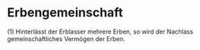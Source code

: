 # Erbengemeinschaft

(1) Hinterlässt der Erblasser mehrere Erben, so wird der Nachlass gemeinschaftliches Vermögen der Erben.